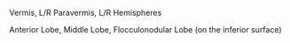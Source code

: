 Vermis, L/R Paravermis, L/R Hemispheres

Anterior Lobe, Middle Lobe, Flocculonodular Lobe (on the inferior surface)